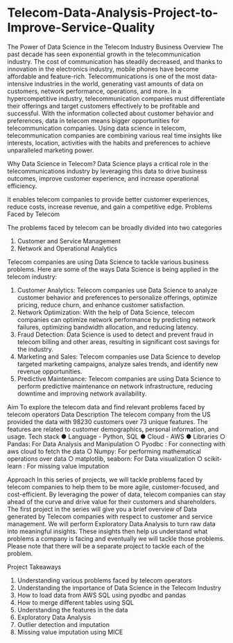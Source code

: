 # Telecom-Data-Analysis-Project-to-Improve-Service-Quality
The Power of Data Science in the Telecom Industry
Business Overview
The past decade has seen exponential growth in the telecommunication industry. The
cost of communication has steadily decreased, and thanks to innovation in the
electronics industry, mobile phones have become affordable and feature-rich.
Telecommunications is one of the most data-intensive industries in the world, generating
vast amounts of data on customers, network performance, operations, and more. In a
hypercompetitive industry, telecommunication companies must differentiate their
offerings and target customers effectively to be profitable and successful. With the
information collected about customer behavior and preferences, data in telecom means
bigger opportunities for telecommunication companies. Using data science in telecom,
telecommunication companies are combining various real time insights like interests,
location, activities with the habits and preferences to achieve unparalleled marketing
power.

Why Data Science in Telecom?
Data Science plays a critical role in the telecommunications industry by leveraging this
data to drive business outcomes, improve customer experience, and increase
operational efficiency.

It enables telecom companies to provide better customer experiences, reduce costs,
increase revenue, and gain a competitive edge.
Problems Faced by Telecom

The problems faced by telecom can be broadly divided into two categories
1. Customer and Service Management
2. Network and Operational Analytics
   
Telecom companies are using Data Science to tackle various business problems. Here
are some of the ways Data Science is being applied in the telecom industry:
1. Customer Analytics: Telecom companies use Data Science to analyze
customer behavior and preferences to personalize offerings, optimize pricing,
reduce churn, and enhance customer satisfaction.
2. Network Optimization: With the help of Data Science, telecom companies can
optimize network performance by predicting network failures, optimizing
bandwidth allocation, and reducing latency.
3. Fraud Detection: Data Science is used to detect and prevent fraud in telecom
billing and other areas, resulting in significant cost savings for the industry.
4. Marketing and Sales: Telecom companies use Data Science to develop
targeted marketing campaigns, analyze sales trends, and identify new revenue
opportunities.
5. Predictive Maintenance: Telecom companies are using Data Science to perform
predictive maintenance on network infrastructure, reducing downtime and
improving network availability.

Aim
To explore the telecom data and find relevant problems faced by telecom operators
Data Description
The telecom company from the US provided the data with 98230 customers over 73
unique features. The features are related to customer demographics, personal
information, and usage.
Tech stack
● Language - Python, SQL
● Cloud - AWS
● Libraries
○ Pandas: For Data Analysis and Manipulation
○ Pyodbc : For connecting with aws cloud to fetch the data
○ Numpy: For performing mathematical operations over data
○ matplotlib, seaborn: For Data visualization
○ scikit-learn : For missing value imputation

Approach
In this series of projects, we will tackle problems faced by telecom companies to help
them to be more agile, customer-focused, and cost-efficient. By leveraging the power of
data, telecom companies can stay ahead of the curve and drive value for their
customers and shareholders.
The first project in the series will give you a brief overview of Data generated by
Telecom companies with respect to customer and service management. We will perform
Exploratory Data Analysis to turn raw data into meaningful insights. These insights then
help us understand what problems a company is facing and eventually we will tackle
those problems. Please note that there will be a separate project to tackle each of the
problem.

Project Takeaways
1. Understanding various problems faced by telecom operators
2. Understanding the importance of Data Science in the Telecom Industry
3. How to load data from AWS SQL using pyodbc and pandas
4. How to merge different tables using SQL
5. Understanding the features in the data
6. Exploratory Data Analysis
7. Outlier detection and imputation
8. Missing value imputation using MICE
